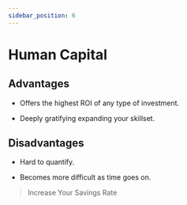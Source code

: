```yaml
---
sidebar_position: 6
---
```


# Human Capital

## Advantages

- Offers the highest ROI of any type of investment.

- Deeply gratifying expanding your skillset.

## Disadvantages

- Hard to quantify.

- Becomes more difficult as time goes on.

>Increase Your Savings Rate